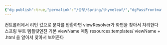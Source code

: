 ```yaml
---
{"dg-publish":true,"permalink":"/공부/Spring/thymeleaf/","dgPassFrontmatter":true,"noteIcon":""}
---
```


컨트롤러에서 리턴 값으로 문자를 반환하면 viewResolver가 화면을 찾아서 처리한다
스프링 부트 템플릿엔진 기본 viewName 매핑
resources:templates/ viewName + .html 을 알아서 찾아서 보여준다